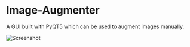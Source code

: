 # Image-Augmenter
A GUI built with PyQT5 which can be used to augment images manually.

<img src="https://pranav6670.github.io/images/portfolio/projects/imgauggg.png" alt="Screenshot"/> 
